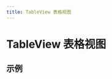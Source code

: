 ```yaml
---
title: TableView 表格视图
---
```


# TableView 表格视图

## 示例

<preview path="../../example/TableView/base.vue"></preview>
